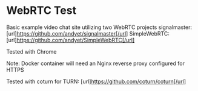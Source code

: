 # WebRTC Test
Basic example video chat site utilizing two WebRTC projects
signalmaster: [url]https://github.com/andyet/signalmaster[/url]
SimpleWebRTC: [url]https://github.com/andyet/SimpleWebRTC[/url]

Tested with Chrome 

Note: Docker container will need an Nginx reverse proxy configured for HTTPS

Tested with coturn for TURN: [url]https://github.com/coturn/coturn[/url]
